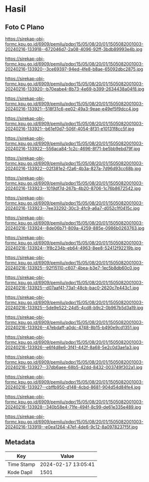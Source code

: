 # Hasil

## Foto C Plano

https://sirekap-obj-formc.kpu.go.id/6909/pemilu/pdpr/15/05/08/20/01/1505082001003-20240216-133918--672046d7-2a08-4096-92ff-3bdb89993e4b.jpg

https://sirekap-obj-formc.kpu.go.id/6909/pemilu/pdpr/15/05/08/20/01/1505082001003-20240216-133920--3ce69397-94ed-4fe8-b8ae-65092dbc2875.jpg

https://sirekap-obj-formc.kpu.go.id/6909/pemilu/pdpr/15/05/08/20/01/1505082001003-20240216-133920--b70eabe4-8b73-4e69-b399-2634438a04f8.jpg

https://sirekap-obj-formc.kpu.go.id/6909/pemilu/pdpr/15/05/08/20/01/1505082001003-20240216-133921--518f31c6-ee02-49a3-9eae-e49ef5f9dcc4.jpg

https://sirekap-obj-formc.kpu.go.id/6909/pemilu/pdpr/15/05/08/20/01/1505082001003-20240216-133921--b61ef0d7-506f-4054-8f31-e10131f8cc5f.jpg

https://sirekap-obj-formc.kpu.go.id/6909/pemilu/pdpr/15/05/08/20/01/1505082001003-20240216-133922--556aca84-1c2c-4696-8f71-be5bb9ebd79f.jpg

https://sirekap-obj-formc.kpu.go.id/6909/pemilu/pdpr/15/05/08/20/01/1505082001003-20240216-133922--02f381e2-f2a6-4b3a-827a-7d96d93cc68b.jpg

https://sirekap-obj-formc.kpu.go.id/6909/pemilu/pdpr/15/05/08/20/01/1505082001003-20240216-133923--1019df7d-267b-4b20-8706-1c76b8672542.jpg

https://sirekap-obj-formc.kpu.go.id/6909/pemilu/pdpr/15/05/08/20/01/1505082001003-20240216-133923--7ee33292-30c3-4fc9-a6a7-d052c1f0415c.jpg

https://sirekap-obj-formc.kpu.go.id/6909/pemilu/pdpr/15/05/08/20/01/1505082001003-20240216-133924--8de06b71-809a-4259-885e-0986b0263763.jpg

https://sirekap-obj-formc.kpu.go.id/6909/pemilu/pdpr/15/05/08/20/01/1505082001003-20240216-133924--1f8c234b-eb64-4963-8ee8-52412f92219b.jpg

https://sirekap-obj-formc.kpu.go.id/6909/pemilu/pdpr/15/05/08/20/01/1505082001003-20240216-133925--92f15110-c607-4bea-b3e7-1ec5b8db60c0.jpg

https://sirekap-obj-formc.kpu.go.id/6909/pemilu/pdpr/15/05/08/20/01/1505082001003-20240216-133925--d07aaf41-73a1-48cb-bac0-2620c7e443c1.jpg

https://sirekap-obj-formc.kpu.go.id/6909/pemilu/pdpr/15/05/08/20/01/1505082001003-20240216-133925--5de9e522-24d5-4cd8-b9c2-0b967b5d3a19.jpg

https://sirekap-obj-formc.kpu.go.id/6909/pemilu/pdpr/15/05/08/20/01/1505082001003-20240216-133926--47ebdaff-a0dc-4748-8b15-b490e9cd1351.jpg

https://sirekap-obj-formc.kpu.go.id/6909/pemilu/pdpr/15/05/08/20/01/1505082001003-20240216-133926--e6f4d8e6-3f41-442f-8a68-5e2c0d3ae1a3.jpg

https://sirekap-obj-formc.kpu.go.id/6909/pemilu/pdpr/15/05/08/20/01/1505082001003-20240216-133927--37db6aee-68b5-42dd-8432-003749f302a1.jpg

https://sirekap-obj-formc.kpu.go.id/6909/pemilu/pdpr/15/05/08/20/01/1505082001003-20240216-133927--cbffb950-d148-4cbd-8681-904d54d84fe4.jpg

https://sirekap-obj-formc.kpu.go.id/6909/pemilu/pdpr/15/05/08/20/01/1505082001003-20240216-133928--340b58e4-71fe-494f-8c99-de61e335e489.jpg

https://sirekap-obj-formc.kpu.go.id/6909/pemilu/pdpr/15/05/08/20/01/1505082001003-20240216-133919--e0ea1264-47ef-4de6-9c12-8a0978237f5f.jpg


## Metadata

| Key        | Value               |
| ---------- | ------------------- |
| Time Stamp | 2024-02-17 13:05:41 |
| Kode Dapil | 1501                |



